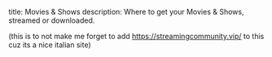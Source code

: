title: Movies & Shows
description: Where to get your Movies & Shows, streamed or downloaded.


(this is to not make me forget to add https://streamingcommunity.vip/ to this cuz its a nice italian site)
